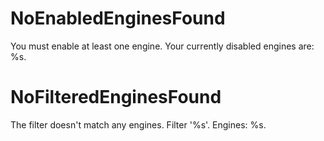 # NoEnabledEnginesFound

You must enable at least one engine. Your currently disabled engines are: %s.

# NoFilteredEnginesFound

The filter doesn't match any engines. Filter '%s'. Engines: %s.